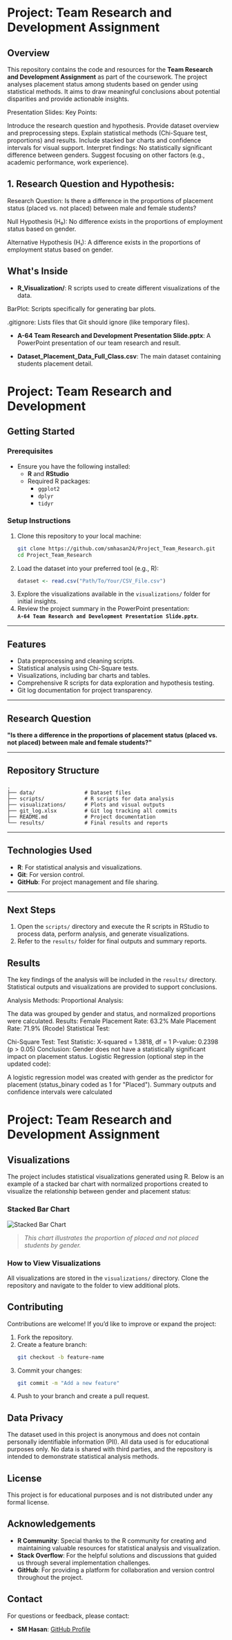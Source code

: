
# **Project: Team Research and Development Assignment**

## **Overview**
This repository contains the code and resources for the **Team Research and Development Assignment** as part of the coursework. The project analyses placement status among students based on gender using statistical methods. It aims to draw meaningful conclusions about potential disparities and provide actionable insights.

Presentation Slides:
Key Points:

Introduce the research question and hypothesis.
Provide dataset overview and preprocessing steps.
Explain statistical methods (Chi-Square test, proportions) and results.
Include stacked bar charts and confidence intervals for visual support.
Interpret findings:
No statistically significant difference between genders.
Suggest focusing on other factors (e.g., academic performance, work experience).


## 1. Research Question and Hypothesis:
Research Question: Is there a difference in the proportions of placement status (placed vs. not placed) between male and female students?

Null Hypothesis (H₀): No difference exists in the proportions of employment status based on gender.

Alternative Hypothesis (H₁): A difference exists in the proportions of employment status based on gender.


## What's Inside

- **R_Visualization/**: R scripts used to create different visualizations of the data.

BarPlot: Scripts specifically for generating bar plots.

.gitignore: Lists files that Git should ignore (like temporary files).

- **A-64 Team Research and Development Presentation Slide.pptx**: A PowerPoint presentation of our team research and result.
  
- **Dataset_Placement_Data_Full_Class.csv**: The main dataset containing students placement detail.











# **Project: Team Research and Development**

## **Getting Started**

### **Prerequisites**
- Ensure you have the following installed:
  - **R** and **RStudio**
  - Required R packages:
    - `ggplot2`
    - `dplyr`
    - `tidyr`

### **Setup Instructions**
1. Clone this repository to your local machine:
   ```bash
   git clone https://github.com/smhasan24/Project_Team_Research.git
   cd Project_Team_Research
   ```
2. Load the dataset into your preferred tool (e.g., R):
   ```r
   dataset <- read.csv("Path/To/Your/CSV_File.csv")
   ```
3. Explore the visualizations available in the `visualizations/` folder for initial insights.
4. Review the project summary in the PowerPoint presentation:  
   **`A-64 Team Research and Development Presentation Slide.pptx`**.

---

## **Features**
- Data preprocessing and cleaning scripts.
- Statistical analysis using Chi-Square tests.
- Visualizations, including bar charts and tables.
- Comprehensive R scripts for data exploration and hypothesis testing.
- Git log documentation for project transparency.

---

## **Research Question**
**"Is there a difference in the proportions of placement status (placed vs. not placed) between male and female students?"**

---

## **Repository Structure**

```
.
├── data/                # Dataset files
├── scripts/             # R scripts for data analysis
├── visualizations/      # Plots and visual outputs
├── git_log.xlsx         # Git log tracking all commits
├── README.md            # Project documentation
└── results/             # Final results and reports
```

---

## **Technologies Used**
- **R**: For statistical analysis and visualizations.
- **Git**: For version control.
- **GitHub**: For project management and file sharing.

---

## **Next Steps**
1. Open the `scripts/` directory and execute the R scripts in RStudio to process data, perform analysis, and generate visualizations.
2. Refer to the `results/` folder for final outputs and summary reports.

















## **Results**
The key findings of the analysis will be included in the `results/` directory. Statistical outputs and visualizations are provided to support conclusions.

Analysis Methods:
Proportional Analysis:

The data was grouped by gender and status, and normalized proportions were calculated. Results:
Female Placement Rate: 63.2%
Male Placement Rate: 71.9% (Rcode)
Statistical Test:

Chi-Square Test:
Test Statistic: X-squared = 1.3818, df = 1
P-value: 0.2398 (p > 0.05)
Conclusion: Gender does not have a statistically significant impact on placement status​.
Logistic Regression (optional step in the updated code):

A logistic regression model was created with gender as the predictor for placement (status_binary coded as 1 for "Placed").
Summary outputs and confidence intervals were calculated​


# **Project: Team Research and Development Assignment**

## **Visualizations**
The project includes statistical visualizations generated using R. Below is an example of a stacked bar chart with normalized proportions created to visualize the relationship between gender and placement status:

### Stacked Bar Chart
![Stacked Bar Chart](R_Visualization/Normalized_Placement_Status_By_Gender.jpg)

> *This chart illustrates the proportion of placed and not placed students by gender.*

### How to View Visualizations
All visualizations are stored in the `visualizations/` directory. Clone the repository and navigate to the folder to view additional plots.



## **Contributing**
Contributions are welcome! If you’d like to improve or expand the project:
1. Fork the repository.
2. Create a feature branch:
   ```bash
   git checkout -b feature-name
   ```
3. Commit your changes:
   ```bash
   git commit -m "Add a new feature"
   ```
4. Push to your branch and create a pull request.

## **Data Privacy**
The dataset used in this project is anonymous and does not contain personally identifiable information (PII). All data used is for educational purposes only. No data is shared with third parties, and the repository is intended to demonstrate statistical analysis methods.

## **License**
This project is for educational purposes and is not distributed under any formal license.

## **Acknowledgements**
- **R Community**: Special thanks to the R community for creating and maintaining valuable resources for statistical analysis and visualization.
- **Stack Overflow**: For the helpful solutions and discussions that guided us through several implementation challenges.
- **GitHub**: For providing a platform for collaboration and version control throughout the project.

## **Contact**
For questions or feedback, please contact:
- **SM Hasan**: [GitHub Profile](https://github.com/smhasan24)
